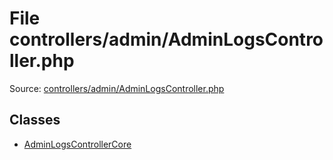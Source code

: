 File controllers/admin/AdminLogsController.php
=========

Source: [controllers/admin/AdminLogsController.php](https://github.com/PrestaShop/PrestaShop/blob/1.5.6.2/controllers/admin/AdminLogsController.php)


Classes
-------

* [AdminLogsControllerCore](class.AdminLogsControllerCore.md)

